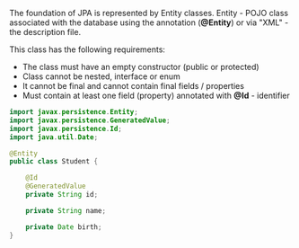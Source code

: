 The foundation of JPA is represented by Entity classes. 
Entity - POJO class associated with the database using the annotation (**@Entity**) or 
via "XML" - the description file.  

This class has the following requirements:
* The class must have an empty constructor (public or protected)
* Class cannot be nested, interface or enum
* It cannot be final and cannot contain final fields / properties
* Must contain at least one field (property) annotated with **@Id** - identifier

```java
import javax.persistence.Entity;
import javax.persistence.GeneratedValue;
import javax.persistence.Id;
import java.util.Date;

@Entity
public class Student {

    @Id
    @GeneratedValue
    private String id;

    private String name;

    private Date birth;
}
```
